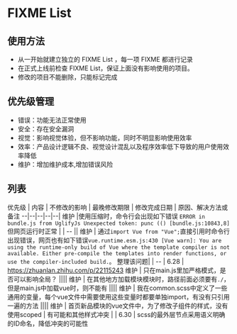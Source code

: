 # FIXME List

## 使用方法
 * 从一开始就建立独立的 FIXME List ，每一项 FIXME 都进行记录
 * 在正式上线前检查 FIXME List，保证上面没有影响使用的项目。
 * 修改的项目不能删除，只能标记完成


## 优先级管理
* 错误：功能无法正常使用
* 安全：存在安全漏洞
* 视觉：影响视觉体验，但不影响功能，同时不明显影响使用效率
* 效率：产品设计逻辑不良、视觉设计混乱以及程序效率低下导致的用户使用效率降低
* 维护：增加维护成本,增加错误风险

## 列表
优先级 | 内容 | 不修改的影响 | 最晚修改期限 | 修改完成日期 | 原因、解决方法或备注
--|--|--|--|--|
维护 |使用压缩时，命令行会出现如下错误 `ERROR in bundle.js from UglifyJs Unexpected token: punc (() [bundle.js:10843,8]` 但网页运行时正常 | | -- ||
维护 | 通过`import Vue from "Vue";`直接引用时命令行出现错误，网页也有如下错误`vue.runtime.esm.js:430 [Vue warn]: You are using the runtime-only build of Vue where the template compiler is not available. Either pre-compile the templates into render functions, or use the compiler-included build.`。 整理该问题|  | -- | 6.28 | https://zhuanlan.zhihu.com/p/22115243
维护 | 只在main.js里加严格模式，是否可以影响全局？ ||||
维护 | 在其他地方加载模块模块时，路径前面必须要有`./`，但是main.js中加载vue时，则不能有 ||||
维护 | 我在common.scss中定义了一些通用的变量，每个vue文件中需要使用这些变量时都要单独import，有没有只引用一遍的方法 ||||
维护 | 首页新品模块的vue文件中，为了修改子组件的样式，没有使用scoped | 有可能和其他样式冲突 | | 6.30 | scss的最外层节点采用语义明确的ID命名，降低冲突的可能性
